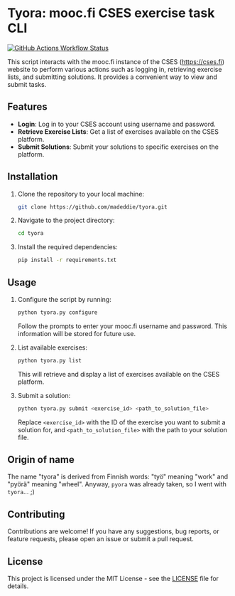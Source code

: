 # Tyora: mooc.fi CSES exercise task CLI
[![GitHub Actions Workflow Status](https://img.shields.io/github/actions/workflow/status/madeddie/tyora/ci.yml)](https://github.com/madeddie/tyora/actions)

This script interacts with the mooc.fi instance of the CSES (https://cses.fi) website to perform various actions such as logging in, retrieving exercise lists, and submitting solutions.
It provides a convenient way to view and submit tasks.

## Features

- **Login**: Log in to your CSES account using username and password.
- **Retrieve Exercise Lists**: Get a list of exercises available on the CSES platform.
- **Submit Solutions**: Submit your solutions to specific exercises on the platform.

## Installation

1. Clone the repository to your local machine:

   ```bash
   git clone https://github.com/madeddie/tyora.git
   ```

2. Navigate to the project directory:

   ```bash
   cd tyora
   ```

3. Install the required dependencies:

   ```bash
   pip install -r requirements.txt
   ```

## Usage

1. Configure the script by running:

   ```bash
   python tyora.py configure
   ```

   Follow the prompts to enter your mooc.fi username and password. This information will be stored for future use.

2. List available exercises:

   ```bash
   python tyora.py list
   ```

   This will retrieve and display a list of exercises available on the CSES platform.

3. Submit a solution:

   ```bash
   python tyora.py submit <exercise_id> <path_to_solution_file>
   ```

   Replace `<exercise_id>` with the ID of the exercise you want to submit a solution for, and `<path_to_solution_file>` with the path to your solution file.

## Origin of name

The name "tyora" is derived from Finnish words: "työ" meaning "work" and "pyörä" meaning "wheel".
Anyway, `pyora` was already taken, so I went with `tyora`... ;)

## Contributing

Contributions are welcome! If you have any suggestions, bug reports, or feature requests, please open an issue or submit a pull request.

## License

This project is licensed under the MIT License - see the [LICENSE](LICENSE) file for details.
